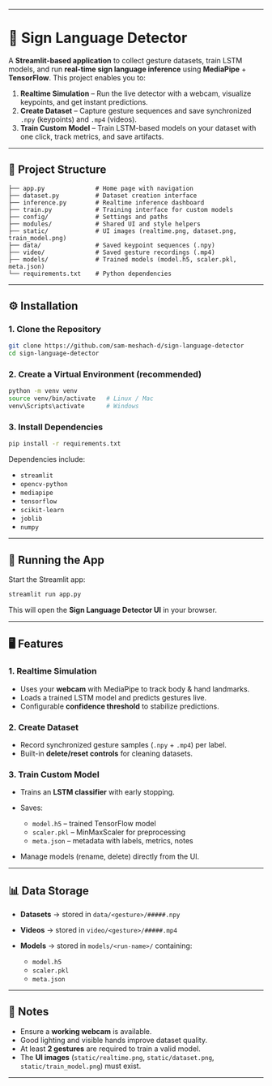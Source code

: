 
---

# 🤟 Sign Language Detector

A **Streamlit-based application** to collect gesture datasets, train LSTM models, and run **real-time sign language inference** using **MediaPipe** + **TensorFlow**.
This project enables you to:

1. **Realtime Simulation** – Run the live detector with a webcam, visualize keypoints, and get instant predictions.
2. **Create Dataset** – Capture gesture sequences and save synchronized `.npy` (keypoints) and `.mp4` (videos).
3. **Train Custom Model** – Train LSTM-based models on your dataset with one click, track metrics, and save artifacts.

---

## 📂 Project Structure

```
├── app.py              # Home page with navigation
├── dataset.py          # Dataset creation interface
├── inference.py        # Realtime inference dashboard
├── train.py            # Training interface for custom models
├── config/             # Settings and paths
├── modules/            # Shared UI and style helpers
├── static/             # UI images (realtime.png, dataset.png, train_model.png)
├── data/               # Saved keypoint sequences (.npy)
├── video/              # Saved gesture recordings (.mp4)
├── models/             # Trained models (model.h5, scaler.pkl, meta.json)
└── requirements.txt    # Python dependencies
```

---

## ⚙️ Installation

### 1. Clone the Repository

```bash
git clone https://github.com/sam-meshach-d/sign-language-detector
cd sign-language-detector
```

### 2. Create a Virtual Environment (recommended)

```bash
python -m venv venv
source venv/bin/activate   # Linux / Mac
venv\Scripts\activate      # Windows
```

### 3. Install Dependencies

```bash
pip install -r requirements.txt
```

Dependencies include:

* `streamlit`
* `opencv-python`
* `mediapipe`
* `tensorflow`
* `scikit-learn`
* `joblib`
* `numpy`

---

## 🚀 Running the App

Start the Streamlit app:

```bash
streamlit run app.py
```

This will open the **Sign Language Detector UI** in your browser.

---

## 🖥️ Features

### 1. Realtime Simulation

* Uses your **webcam** with MediaPipe to track body & hand landmarks.
* Loads a trained LSTM model and predicts gestures live.
* Configurable **confidence threshold** to stabilize predictions.

### 2. Create Dataset

* Record synchronized gesture samples (`.npy` + `.mp4`) per label.
* Built-in **delete/reset controls** for cleaning datasets.

### 3. Train Custom Model

* Trains an **LSTM classifier** with early stopping.
* Saves:

  * `model.h5` – trained TensorFlow model
  * `scaler.pkl` – MinMaxScaler for preprocessing
  * `meta.json` – metadata with labels, metrics, notes
* Manage models (rename, delete) directly from the UI.

---

## 📊 Data Storage

* **Datasets** → stored in `data/<gesture>/#####.npy`
* **Videos** → stored in `video/<gesture>/#####.mp4`
* **Models** → stored in `models/<run-name>/` containing:

  * `model.h5`
  * `scaler.pkl`
  * `meta.json`

---

## 🔑 Notes

* Ensure a **working webcam** is available.
* Good lighting and visible hands improve dataset quality.
* At least **2 gestures** are required to train a valid model.
* The **UI images** (`static/realtime.png`, `static/dataset.png`, `static/train_model.png`) must exist.

---